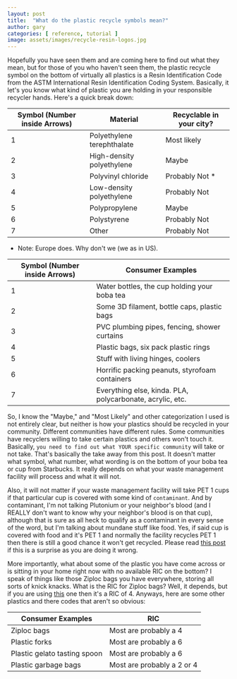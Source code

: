 ```yaml
---
layout: post
title:  "What do the plastic recycle symbols mean?"
author: gary
categories: [ reference, tutorial ]
image: assets/images/recycle-resin-logos.jpg
---
```

Hopefully you have seen them and are coming here to find out what they mean, but for those of you who haven't seen them, the plastic recycle symbol on the bottom of virtually all plastics is a Resin Identification Code from the ASTM International Resin Identification Coding System. Basically, it let's you know what kind of plastic you are holding in your responsible recycler hands. Here's a quick break down:

| Symbol (Number inside Arrows) | Material                        | Recyclable in your city?  | 
| ------------------------------|---------------------------------|---------------------------|
| 1                             | Polyethylene terephthalate      | Most likely               | 
| 2                             | High-density polyethylene       | Maybe                     |
| 3                             | Polyvinyl chloride              | Probably Not *            |
| 4                             | Low-density polyethylene        | Probably Not              |
| 5                             | Polypropylene                   | Maybe                     |
| 6                             | Polystyrene                     | Probably Not              |
| 7                             | Other                           | Probably Not              |
* Note: Europe does. Why don't we (we as in US).

| Symbol (Number inside Arrows) | Consumer Examples                                           | 
| ------------------------------|-------------------------------------------------------------|
| 1                             | Water bottles, the cup holding your boba tea                | 
| 2                             | Some 3D filament, bottle caps, plastic bags                 |
| 3                             | PVC plumbing pipes, fencing, shower curtains                |
| 4                             | Plastic bags, six pack plastic rings                        |
| 5                             | Stuff with living hinges, coolers                           |
| 6                             | Horrific packing peanuts, styrofoam containers              |
| 7                             | Everything else, kinda. PLA, polycarbonate, acrylic, etc.   |

So, I know the "Maybe," and "Most Likely" and other categorization I used is not entirely clear, but neither is how your plastics should be recycled in your community. Different communities have different rules. Some communities have recyclers willing to take certain plastics and others won't touch it. Basically, `you need to find out what YOUR specific community` will take or not take. That's basically the take away from this post. It doesn't matter what symbol, what number, what wording is on the bottom of your boba tea or cup from Starbucks. It really depends on what your waste management facility will process and what it will not.

Also, it will not matter if your waste management facility will take PET 1 cups if that particular cup is covered with some kind of `contaminant`. And by contaminant, I'm not talking Plutonium or your neighbor's blood (and I REALLY don't want to know why your neighbor's blood is on that cup), although that is sure as all heck to qualify as a contaminant in every sense of the word, but I'm talking about mundane stuff like food. Yes, if said cup is covered with food and it's PET 1 and normally the facility recycles PET 1 then there is still a good chance it won't get recycled. Please read [this post][recycling-wrong] if this is a surprise as you are doing it wrong.

More importantly, what about some of the plastic you have come across or is sitting in your home right now with no available RIC on the bottom? I speak of things like those Ziploc bags you have everywhere, storing all sorts of knick knacks. What is the RIC for Ziploc bags? Well, it depends, but if you are using [this][ziploc-material] one then it's a RIC of 4. Anyways, here are some other plastics and there codes that aren't so obvious:

| Consumer Examples             | RIC                                           | 
| ------------------------------|-----------------------------------------------|
| Ziploc bags                   | Most are probably a 4                         | 
| Plastic forks                 | Most are probably a 6                         |
| Plastic gelato tasting spoon  | Most are probably a 6                         |
| Plastic garbage bags          | Most are probably a 2 or 4                    |


[recycling-wrong]: https://chargerocket.tech/blog/your-recycling-is-all-wrong/
[ziploc-material]: https://www.whatsinsidescjohnson.com/us/en/brands/ziploc/ziploc-brand-freezer-bags
